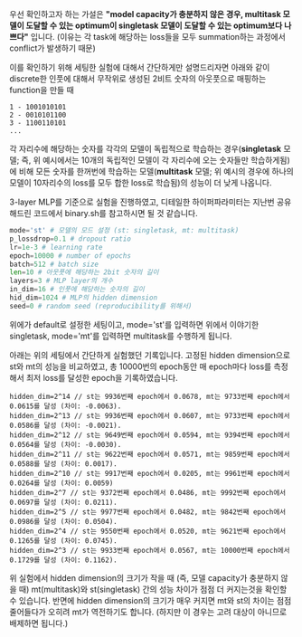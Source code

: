 우선 확인하고자 하는 가설은 **"model capacity가 충분하지 않은 경우, multitask 모델이 도달할 수 있는 optimum이 singletask 모델이 도달할 수 있는 optimum보다 나쁘다"** 입니다. (이유는 각 task에 해당하는 loss들을 모두 summation하는 과정에서 conflict가 발생하기 때문)

이를 확인하기 위해 세팅한 실험에 대해서 간단하게만 설명드리자면 아래와 같이 discrete한 인풋에 대해서 무작위로 생성된 2비트 숫자의 아웃풋으로 매핑하는 function을 만들 때
```
1 - 1001010101
2 - 0010101100
3 - 1100110101
...
```
각 자리수에 해당하는 숫자를 각각의 모델이 독립적으로 학습하는 경우(**singletask** 모델; 즉, 위 예시에서는 10개의 독립적인 모델이 각 자리수에 오는 숫자들만 학습하게됨)에 비해
모든 숫자를 한꺼번에 학습하는 모델(**multitask** 모델; 위 예시의 경우에 하나의 모델이 10자리수의 loss를 모두 합한 loss로 학습됨)의 성능이 더 낮게 나옵니다.

3-layer MLP를 기준으로 실험을 진행하였고, 디테일한 하이퍼파라미터는 지난번 공유해드린 코드에서 binary.sh를 참고하시면 될 것 같습니다.
```python
mode='st' # 모델의 모드 설정 (st: singletask, mt: multitask)
p_lossdrop=0.1 # dropout ratio
lr=1e-3 # learning rate
epoch=10000 # number of epochs
batch=512 # batch size
len=10 # 아웃풋에 해당하는 2bit 숫자의 길이
layers=3 # MLP layer의 개수
in_dim=16 # 인풋에 해당하는 숫자의 길이
hid_dim=1024 # MLP의 hidden dimension
seed=0 # random seed (reproducibility를 위해서)
```
위에가 default로 설정한 세팅이고, mode='st'를 입력하면 위에서 이야기한 singletask, mode='mt'를 입력하면 multitask를 수행하게 됩니다.

아래는 위의 세팅에서 간단하게 실험했던 기록입니다.
고정된 hidden dimension으로 st와 mt의 성능을 비교하였고, 총 10000번의 epoch동안 매 epoch마다 loss를 측정해서 최저 loss를 달성한 epoch을 기록하였습니다.
```
hidden_dim=2^14 // st는 9936번째 epoch에서 0.0678, mt는 9733번째 epoch에서 0.0615를 달성 (차이: -0.0063).
hidden_dim=2^13 // st는 9936번째 epoch에서 0.0607, mt는 9733번째 epoch에서 0.0586를 달성 (차이: -0.0021).
hidden_dim=2^12 // st는 9649번째 epoch에서 0.0594, mt는 9394번째 epoch에서 0.0564를 달성 (차이: -0.0030).
hidden_dim=2^11 // st는 9622번째 epoch에서 0.0571, mt는 9859번째 epoch에서 0.0588를 달성 (차이: 0.0017).
hidden_dim=2^10 // st는 9917번째 epoch에서 0.0205, mt는 9961번째 epoch에서 0.0264를 달성 (차이: 0.0059)
hidden_dim=2^7 // st는 9372번째 epoch에서 0.0486, mt는 9992번째 epoch에서 0.0697를 달성 (차이: 0.0211).
hidden_dim=2^5 // st는 9977번째 epoch에서 0.0482, mt는 9842번째 epoch에서 0.0986를 달성 (차이: 0.0504).
hidden_dim=2^4 // st는 9550번째 epoch에서 0.0520, mt는 9621번째 epoch에서 0.1265를 달성 (차이: 0.0745).
hidden_dim=2^3 // st는 9933번째 epoch에서 0.0567, mt는 10000번째 epoch에서 0.1729를 달성 (차이: 0.1162).
```
위 실험에서 hidden dimension의 크기가 작을 때 (즉, 모델 capacity가 충분하지 않을 때) mt(multitask)와 st(singletask) 간의 성능 차이가 점점 더 커지는것을 확인할 수 있습니다.
반면에 hidden dimension의 크기가 매우 커지면 mt와 st의 차이는 점점 줄어들다가 오히려 mt가 역전하기도 합니다. (하지만 이 경우는 고려 대상이 아니므로 배제하면 됩니다.)
